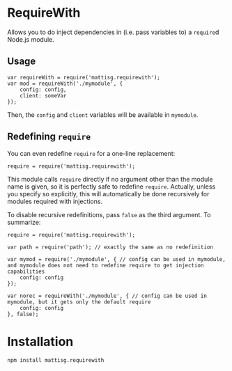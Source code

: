 RequireWith
===========

Allows you to do inject dependencies in (i.e. pass variables to) a `require`d Node.js module.

Usage
-----

	var requireWith = require('mattisg.requirewith');
	var mod = requireWith('./mymodule', {
		config: config,
		client: someVar
	});

Then, the `config` and `client` variables will be available in `mymodule`.

Redefining `require`
--------------------

You can even redefine `require` for a one-line replacement:

	require = require('mattisg.requirewith');

This module calls `require` directly if no argument other than the module name is given, so it is perfectly safe to redefine `require`. Actually, unless you specify so explicitly, this will automatically be done recursively for modules required with injections.

To disable recursive redefinitions, pass `false` as the third argument. To summarize:

	require = require('mattisg.requirewith');

	var path = require('path');	// exactly the same as no redefinition

	var mymod = require('./mymodule', {	// config can be used in mymodule, and mymodule does not need to redefine require to get injection capabilities
		config: config
	});

	var norec = requireWith('./mymodule', {	// config can be used in mymodule, but it gets only the default require
		config: config
	}, false);

# Installation

	npm install mattisg.requirewith
